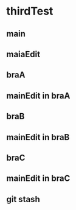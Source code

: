 # thirdTest

## main
## maiaEdit

## braA

## mainEdit in braA

## braB

## mainEdit in braB

## braC

## mainEdit in braC

## git stash
